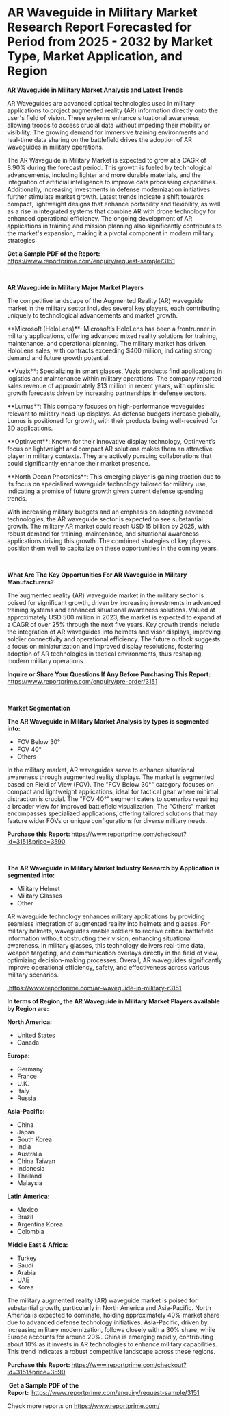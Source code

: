 <p><h1>AR Waveguide in Military Market Research Report Forecasted for Period from 2025 -  2032 by Market Type, Market Application, and Region</h1></p><p><strong>AR Waveguide in Military Market Analysis and Latest Trends</strong></p>
<p><p>AR Waveguides are advanced optical technologies used in military applications to project augmented reality (AR) information directly onto the user's field of vision. These systems enhance situational awareness, allowing troops to access crucial data without impeding their mobility or visibility. The growing demand for immersive training environments and real-time data sharing on the battlefield drives the adoption of AR waveguides in military operations.</p><p>The AR Waveguide in Military Market is expected to grow at a CAGR of 8.90% during the forecast period. This growth is fueled by technological advancements, including lighter and more durable materials, and the integration of artificial intelligence to improve data processing capabilities. Additionally, increasing investments in defense modernization initiatives further stimulate market growth. Latest trends indicate a shift towards compact, lightweight designs that enhance portability and flexibility, as well as a rise in integrated systems that combine AR with drone technology for enhanced operational efficiency. The ongoing development of AR applications in training and mission planning also significantly contributes to the market's expansion, making it a pivotal component in modern military strategies.</p></p>
<p><strong>Get a Sample PDF of the Report:&nbsp;</strong> <a href="https://www.reportprime.com/enquiry/request-sample/3151?utm_campaign=3321&utm_medium=2&utm_source=Github&utm_content=ia&utm_term=18032025&utm_id=ar-waveguide-in-military">https://www.reportprime.com/enquiry/request-sample/3151</a></p>
<p>&nbsp;</p>
<p><strong>AR Waveguide in Military Major Market Players</strong></p>
<p><p>The competitive landscape of the Augmented Reality (AR) waveguide market in the military sector includes several key players, each contributing uniquely to technological advancements and market growth.</p><p>**Microsoft (HoloLens)**: Microsoft’s HoloLens has been a frontrunner in military applications, offering advanced mixed reality solutions for training, maintenance, and operational planning. The military market has driven HoloLens sales, with contracts exceeding $400 million, indicating strong demand and future growth potential.</p><p>**Vuzix**: Specializing in smart glasses, Vuzix products find applications in logistics and maintenance within military operations. The company reported sales revenue of approximately $13 million in recent years, with optimistic growth forecasts driven by increasing partnerships in defense sectors.</p><p>**Lumus**: This company focuses on high-performance waveguides relevant to military head-up displays. As defense budgets increase globally, Lumus is positioned for growth, with their products being well-received for 3D applications.</p><p>**Optinvent**: Known for their innovative display technology, Optinvent’s focus on lightweight and compact AR solutions makes them an attractive player in military contexts. They are actively pursuing collaborations that could significantly enhance their market presence.</p><p>**North Ocean Photonics**: This emerging player is gaining traction due to its focus on specialized waveguide technology tailored for military use, indicating a promise of future growth given current defense spending trends.</p><p>With increasing military budgets and an emphasis on adopting advanced technologies, the AR waveguide sector is expected to see substantial growth. The military AR market could reach USD 15 billion by 2025, with robust demand for training, maintenance, and situational awareness applications driving this growth. The combined strategies of key players position them well to capitalize on these opportunities in the coming years.</p></p>
<p>&nbsp;</p>
<p><strong>What Are The Key Opportunities For AR Waveguide in Military Manufacturers?</strong></p>
<p><p>The augmented reality (AR) waveguide market in the military sector is poised for significant growth, driven by increasing investments in advanced training systems and enhanced situational awareness solutions. Valued at approximately USD 500 million in 2023, the market is expected to expand at a CAGR of over 25% through the next five years. Key growth trends include the integration of AR waveguides into helmets and visor displays, improving soldier connectivity and operational efficiency. The future outlook suggests a focus on miniaturization and improved display resolutions, fostering adoption of AR technologies in tactical environments, thus reshaping modern military operations.</p></p>
<p><strong>Inquire or Share Your Questions If Any Before Purchasing This Report:</strong> <a href="https://www.reportprime.com/enquiry/pre-order/3151?utm_campaign=3321&utm_medium=2&utm_source=Github&utm_content=ia&utm_term=18032025&utm_id=ar-waveguide-in-military">https://www.reportprime.com/enquiry/pre-order/3151</a></p>
<p>&nbsp;</p>
<p><strong>Market Segmentation</strong></p>
<p><strong>The AR Waveguide in Military Market Analysis by types is segmented into:</strong></p>
<p><ul><li>FOV Below 30°</li><li>FOV 40°</li><li>Others</li></ul></p>
<p><p>In the military market, AR waveguides serve to enhance situational awareness through augmented reality displays. The market is segmented based on Field of View (FOV). The "FOV Below 30°" category focuses on compact and lightweight applications, ideal for tactical gear where minimal distraction is crucial. The "FOV 40°" segment caters to scenarios requiring a broader view for improved battlefield visualization. The "Others" market encompasses specialized applications, offering tailored solutions that may feature wider FOVs or unique configurations for diverse military needs.</p></p>
<p><strong>Purchase this Report:&nbsp;</strong><a href="https://www.reportprime.com/checkout?id=3151&price=3590&utm_campaign=3321&utm_medium=2&utm_source=Github&utm_content=ia&utm_term=18032025&utm_id=ar-waveguide-in-military">https://www.reportprime.com/checkout?id=3151&price=3590</a></p>
<p>&nbsp;</p>
<p><strong>The AR Waveguide in Military Market Industry Research by Application is segmented into:</strong></p>
<p><ul><li>Military Helmet</li><li>Military Glasses</li><li>Other</li></ul></p>
<p><p>AR waveguide technology enhances military applications by providing seamless integration of augmented reality into helmets and glasses. For military helmets, waveguides enable soldiers to receive critical battlefield information without obstructing their vision, enhancing situational awareness. In military glasses, this technology delivers real-time data, weapon targeting, and communication overlays directly in the field of view, optimizing decision-making processes. Overall, AR waveguides significantly improve operational efficiency, safety, and effectiveness across various military scenarios.</p></p>
<p><a href="https://www.reportprime.com/ar-waveguide-in-military-r3151?utm_campaign=3321&utm_medium=2&utm_source=Github&utm_content=ia&utm_term=18032025&utm_id=ar-waveguide-in-military">&nbsp;https://www.reportprime.com/ar-waveguide-in-military-r3151</a></p>
<p><strong>In terms of Region, the AR Waveguide in Military Market Players available by Region are:</strong></p>
<p>
    <p> <strong> North America: </strong>
        <ul>
            <li>United States</li>
            <li>Canada</li>
        </ul>
        </p> 
    <p> <strong> Europe: </strong>
        <ul>
            <li>Germany</li>
            <li>France</li>
            <li>U.K.</li>
            <li>Italy</li>
            <li>Russia</li>
        </ul>
        </p> 
    <p> <strong> Asia-Pacific: </strong>
        <ul>
            <li>China</li>
            <li>Japan</li>
            <li>South Korea</li>
            <li>India</li>
            <li>Australia</li>
            <li>China Taiwan</li>
            <li>Indonesia</li>
            <li>Thailand</li>
            <li>Malaysia</li>
        </ul>
        </p> 
    <p> <strong> Latin America: </strong>
        <ul>
            <li>Mexico</li>
            <li>Brazil</li>
            <li>Argentina Korea</li>
            <li>Colombia</li>
        </ul>
        </p> 
    <p> <strong> Middle East & Africa: </strong>
        <ul>
            <li>Turkey</li>
            <li>Saudi</li>
            <li>Arabia</li>
            <li>UAE</li>
            <li>Korea</li>
        </ul>
    </p>
    </p>
<p><p>The military augmented reality (AR) waveguide market is poised for substantial growth, particularly in North America and Asia-Pacific. North America is expected to dominate, holding approximately 40% market share due to advanced defense technology initiatives. Asia-Pacific, driven by increasing military modernization, follows closely with a 30% share, while Europe accounts for around 20%. China is emerging rapidly, contributing about 10% as it invests in AR technologies to enhance military capabilities. This trend indicates a robust competitive landscape across these regions.</p></p>
<p><strong>Purchase this Report: </strong><a href="https://www.reportprime.com/checkout?id=3151&price=3590&utm_campaign=3321&utm_medium=2&utm_source=Github&utm_content=ia&utm_term=18032025&utm_id=ar-waveguide-in-military">https://www.reportprime.com/checkout?id=3151&price=3590</a></p>
<p>&nbsp;<strong>Get a Sample PDF of the Report:&nbsp;&nbsp;</strong><a href="https://www.reportprime.com/enquiry/request-sample/3151?utm_campaign=3321&utm_medium=2&utm_source=Github&utm_content=ia&utm_term=18032025&utm_id=ar-waveguide-in-military">https://www.reportprime.com/enquiry/request-sample/3151</a></p>
<p><strong></strong></p>
<p>Check more reports on <a href="https://www.reportprime.com/?utm_campaign=3321&utm_medium=2&utm_source=Github&utm_content=ia&utm_term=18032025&utm_id=ar-waveguide-in-military">https://www.reportprime.com/</a></p>